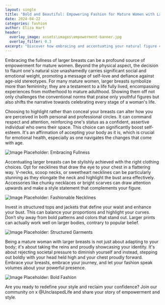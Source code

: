 ```yaml
---
layout: single
title: "Bold and Beautiful: Empowering Fashion for Mature Women with Larger Breasts"
date: 2024-04-22
categories: fashion
author: Eliza Hart
header:
  overlay_image: assets\images\empowerment-banner.jpg
  overlay_filter: 0.3
excerpt: "Discover how embracing and accentuating your natural figure can be a powerful source of confidence and empowerment for mature women with larger breasts."
---
```


Embracing the fullness of larger breasts can be a profound source of empowerment for mature women. Beyond the physical aspect, the decision to flaunt one's natural size unashamedly carries significant social and emotional weight, promoting a message of self-love and defiance against age-old stereotypes. For many mature women, larger breasts symbolize more than femininity; they are a testament to a life fully lived, encompassing experiences from motherhood to mature adulthood. Showing them off not only challenges the conventional norms that praise only youthful figures but also shifts the narrative towards celebrating every stage of a woman's life.

Choosing to highlight rather than conceal your breasts can alter how you are perceived in both personal and professional circles. It can command respect and attention, reinforcing one's status as a confident, assertive individual who owns their space. This choice can significantly boost self-esteem. It's an affirmation of accepting your body as it is, which is crucial for emotional health, especially as one navigates the changes that come with age.

![Image Placeholder: Embracing Fullness](/assets/images/embracing-fullness.jpg)
<!-- Image description: A mature woman confidently displaying her fuller figure in everyday settings. -->

Accentuating larger breasts can be stylishly achieved with the right clothing choices. Opt for necklines that draw the eye to your chest in a flattering way. V-necks, scoop necks, or sweetheart necklines can be particularly stunning as they elongate the neck and highlight the bust area effectively. Accessories like chunky necklaces or bright scarves can draw attention upwards and make a style statement that complements your figure.

![Image Placeholder: Fashionable Necklines](/assets/images/fashionable-necklines.jpg)
<!-- Image description: A mature woman wearing a stylish V-neck top that beautifully accentuates her larger breasts. -->


Invest in structured tops and jackets that define your waist and enhance your bust. This can balance your proportions and highlight your curves. Don’t shy away from bold patterns and colors that stand out. Larger prints can actually work well on larger bodies, contrary to popular belief.

![Image Placeholder: Structured Garments](/assets/images/structured-garments.jpg)
<!-- Image description: Examples of structured jackets and tops enhancing the silhouette of a mature woman. -->

Being a mature woman with larger breasts is not just about adapting to your body; it's about taking the reins and proudly showcasing your identity. It's about rejecting societal pressure to diminish yourself and instead, stepping out boldly with your head held high and your chest proudly forward. Embrace your breasts, embrace your journey, and let your fashion speak volumes about your powerful presence.

![Image Placeholder: Bold Fashion](/assets/images/bold-fashion.jpg)
<!-- Image description: Mature women showcasing bold and empowering fashion choices. -->

Are you ready to redefine your style and reclaim your confidence? Join our community on x @UnclaspedLife and share your story of empowerment and style.